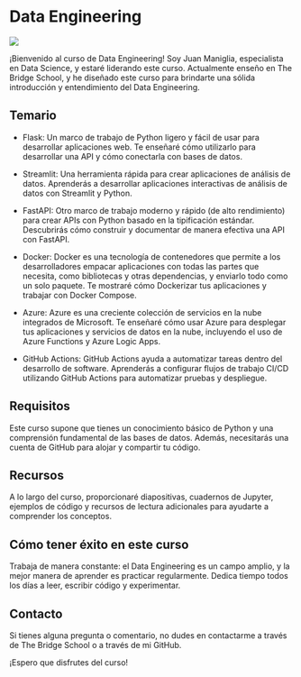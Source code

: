 # Data Engineering

![](https://img.myloview.com/stickers/data-engineering-icon-trendy-flat-vector-data-engineering-icon-on-white-background-from-general-collection-400-144070248.jpg)

¡Bienvenido al curso de Data Engineering! Soy Juan Maniglia, especialista en Data Science, y estaré liderando este curso. Actualmente enseño en The Bridge School, y he diseñado este curso para brindarte una sólida introducción y entendimiento del Data Engineering.

## Temario
- Flask: Un marco de trabajo de Python ligero y fácil de usar para desarrollar aplicaciones web. Te enseñaré cómo utilizarlo para desarrollar una API y cómo conectarla con bases de datos.

- Streamlit: Una herramienta rápida para crear aplicaciones de análisis de datos. Aprenderás a desarrollar aplicaciones interactivas de análisis de datos con Streamlit y Python.

- FastAPI: Otro marco de trabajo moderno y rápido (de alto rendimiento) para crear APIs con Python basado en la tipificación estándar. Descubrirás cómo construir y documentar de manera efectiva una API con FastAPI.

- Docker: Docker es una tecnología de contenedores que permite a los desarrolladores empacar aplicaciones con todas las partes que necesita, como bibliotecas y otras dependencias, y enviarlo todo como un solo paquete. Te mostraré cómo Dockerizar tus aplicaciones y trabajar con Docker Compose.

- Azure: Azure es una creciente colección de servicios en la nube integrados de Microsoft. Te enseñaré cómo usar Azure para desplegar tus aplicaciones y servicios de datos en la nube, incluyendo el uso de Azure Functions y Azure Logic Apps.

- GitHub Actions: GitHub Actions ayuda a automatizar tareas dentro del desarrollo de software. Aprenderás a configurar flujos de trabajo CI/CD utilizando GitHub Actions para automatizar pruebas y despliegue.

## Requisitos
Este curso supone que tienes un conocimiento básico de Python y una comprensión fundamental de las bases de datos. Además, necesitarás una cuenta de GitHub para alojar y compartir tu código.

## Recursos
A lo largo del curso, proporcionaré diapositivas, cuadernos de Jupyter, ejemplos de código y recursos de lectura adicionales para ayudarte a comprender los conceptos.

## Cómo tener éxito en este curso
Trabaja de manera constante: el Data Engineering es un campo amplio, y la mejor manera de aprender es practicar regularmente. Dedica tiempo todos los días a leer, escribir código y experimentar.

## Contacto
Si tienes alguna pregunta o comentario, no dudes en contactarme a través de The Bridge School o a través de mi GitHub.

¡Espero que disfrutes del curso!